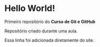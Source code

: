 # Hello World!
 Primeiro repositório do **Curso de Git e GitHub**

 Repositório criado durante uma aula.
 
 Essa linha foi adicionada diretamente do site.
